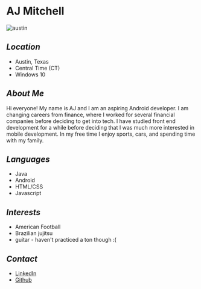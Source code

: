 # AJ Mitchell #    

![austin](https://images.fineartamerica.com/images-medium-large-5/austin-texas-evening-excitement-cityscape-skyline-skyscrapers-congress-avenue-bridge-dszc.jpg)     

## *Location* ##   
* Austin, Texas    
* Central Time (CT)
* Windows 10      

## *About Me* ##           
      
Hi everyone! My name is AJ and I am an aspiring Android developer. I am changing careers from finance, where I worked for several financial companies before deciding to get into tech. I have studied front end development for a while before deciding that I was much more interested in mobile development. In my free time I enjoy sports, cars, and spending time with my family.     

## *Languages* ##      
* Java     
* Android 
* HTML/CSS
* Javascript

## *Interests* ##     
* American Football
* Brazilian jujitsu
* guitar - haven't practiced a ton though :(      

## *Contact* ##    
* [LinkedIn](https://www.linkedin.com/in/aj-mitchell/)      
* [Github](https://github.com/nvrqt03)   
